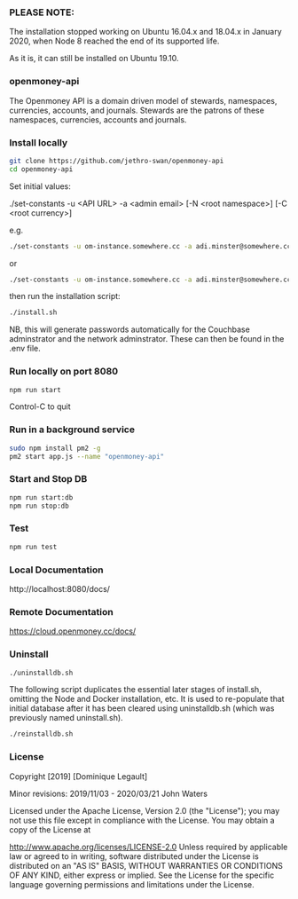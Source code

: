 ### PLEASE NOTE:  

The installation stopped working on Ubuntu 16.04.x and 18.04.x in January 2020, when Node 8 reached the end of its supported life.

As it is, it can still be installed on Ubuntu 19.10.

### openmoney-api

The Openmoney API is a domain driven model of stewards, namespaces, currencies, accounts, and journals.
Stewards are the patrons of these namespaces, currencies, accounts and journals.

### Install locally

```sh
git clone https://github.com/jethro-swan/openmoney-api
cd openmoney-api
```
Set initial values:

./set-constants -u &lt;API URL&gt; -a &lt;admin email&gt; [-N &lt;root namespace&gt;] [-C &lt;root currency&gt;]

e.g.
```sh
./set-constants -u om-instance.somewhere.cc -a adi.minster@somewhere.cc
```
or
```sh
./set-constants -u om-instance.somewhere.cc -a adi.minster@somewhere.cc -N ca -C hours
```
then run the installation script:
```sh
./install.sh
```
NB, this will generate passwords automatically for the Couchbase  adminstrator and the network adminstrator. These can then be found in the .env file.


### Run locally on port 8080
```sh
npm run start
```
Control-C to quit

### Run in a background service
```sh
sudo npm install pm2 -g
pm2 start app.js --name "openmoney-api"
```

### Start and Stop DB

```sh
npm run start:db
npm run stop:db
```

### Test

```sh
npm run test
```

### Local Documentation

http://localhost:8080/docs/

### Remote Documentation

https://cloud.openmoney.cc/docs/

### Uninstall

```sh
./uninstalldb.sh
```

The following script duplicates the essential later stages of install.sh, omitting the Node and Docker installation, etc.
It is used to re-populate that initial database after it has been cleared using uninstalldb.sh (which was previously named uninstall.sh).

```sh
./reinstalldb.sh
```

### License

Copyright [2019] [Dominique Legault]

Minor revisions: 2019/11/03 - 2020/03/21 John Waters

Licensed under the Apache License, Version 2.0 (the "License"); you may not use this file except in compliance with the License. You may obtain a copy of the License at

http://www.apache.org/licenses/LICENSE-2.0
Unless required by applicable law or agreed to in writing, software distributed under the License is distributed on an "AS IS" BASIS, WITHOUT WARRANTIES OR CONDITIONS OF ANY KIND, either express or implied. See the License for the specific language governing permissions and limitations under the License.
